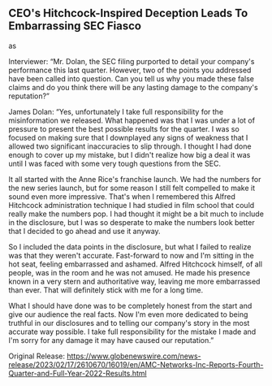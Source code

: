 ## CEO's Hitchcock-Inspired Deception Leads To Embarrassing SEC Fiasco
as

Interviewer: “Mr. Dolan, the SEC filing purported to detail your company's performance this last quarter. However, two of the points you addressed have been called into question. Can you tell us why you made these false claims and do you think there will be any lasting damage to the company's reputation?”

James Dolan: “Yes, unfortunately I take full responsibility for the misinformation we released. What happened was that I was under a lot of pressure to present the best possible results for the quarter. I was so focused on making sure that I downplayed any signs of weakness that I allowed two significant inaccuracies to slip through. I thought I had done enough to cover up my mistake, but I didn't realize how big a deal it was until I was faced with some very tough questions from the SEC.

It all started with the Anne Rice's franchise launch. We had the numbers for the new series launch, but for some reason I still felt compelled to make it sound even more impressive. That's when I remembered this Alfred Hitchcock administration technique I had studied in film school that could really make the numbers pop. I had thought it might be a bit much to include in the disclosure, but I was so desperate to make the numbers look better that I decided to go ahead and use it anyway.

So I included the data points in the disclosure, but what I failed to realize was that they weren't accurate. Fast-forward to now and I'm sitting in the hot seat, feeling embarrassed and ashamed. Alfred Hitchcock himself, of all people, was in the room and he was not amused. He made his presence known in a very stern and authoritative way, leaving me more embarrassed than ever. That will definitely stick with me for a long time.

What I should have done was to be completely honest from the start and give our audience the real facts. Now I'm even more dedicated to being truthful in our disclosures and to telling our company's story in the most accurate way possible. I take full responsibility for the mistake I made and I'm sorry for any damage it may have caused our reputation.” 




Original Release: https://www.globenewswire.com/news-release/2023/02/17/2610670/16019/en/AMC-Networks-Inc-Reports-Fourth-Quarter-and-Full-Year-2022-Results.html
